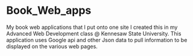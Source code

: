 # Book_Web_apps
My book web applications that I put onto one site
I created this in my Advanced Web Development class @ Kennesaw State University. This application uses Google api and other Json data to pull information to 
be displayed on the various web pages.
